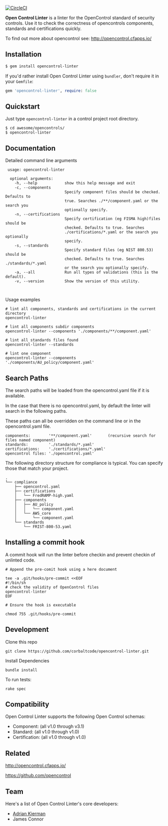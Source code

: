 [![CircleCI](https://circleci.com/gh/huge-robot/opencontrol-linter.svg?style=svg&circle-token=7873c3440387ef3e3b04964f5c51a15f7e3f26de)](https://circleci.com/gh/huge-robot/opencontrol-linter)


**Open Control Linter** is a linter for the OpenControl standard of security controls. 
Use it to check the correctness of opencontrols components, standards and certifications quickly.

To find out more about opencontrol see:
http://opencontrol.cfapps.io/

## Installation

```sh
$ gem install opencontrol-linter
```

If you'd rather install Open Control Linter using `bundler`, don't require it in your `Gemfile`:

```rb
gem 'opencontrol-linter', require: false
```

## Quickstart

Just type `opencontrol-linter` in a control project root directory.

```
$ cd awesome/opencontrols/
$ opencontrol-linter
```

## Documentation

Detailed command line arguments

```
 usage: opencontrol-linter

  optional arguments:
    -h, --help            show this help message and exit
    -c, --components
                          Specify component files should be checked. Defaults to
                          true. Searches ./**/component.yaml or the search you
                          optionally specify.
    -n, --certifications
                          Specify certification (eg FISMA high)files should be
                          checked. Defaults to true. Searches
                          ./certifications/*.yaml or the search you optionally
                          specify.
    -s, --standards
                          Specify standard files (eg NIST 800.53) should be
                          checked. Defaults to true. Searches ./standards/*.yaml
                          or the search you optionally specify.
    -a, --all             Run all types of validations (this is the default).
    -v, --version         Show the version of this utility.

      
```

Usage examples

```
# lint all components, standards and certifications in the current directory
opencontrol-linter

# lint all components subdir components
opencontrol-linter --components './components/**/component.yaml'

# lint all standards files found
opencontrol-linter --standards

# lint one component
opencontrol-linter --components './components/AU_policy/component.yaml'

```

## Search Paths

The search paths will be loaded from the opencontrol.yaml file if it is available.

In the case that there is no opencontrol.yaml, by default the linter will search in the following paths. 

These paths can all be overridden on the command line or in the opencontrol.yaml file.
```
components:        '**/component.yaml'       (recursive search for files named component)
standards:         './standards/*.yaml'
certifications:    './certifications/*.yaml'
opencontrol files: './opencontrol.yaml'

```

The following directory structure for compliance is typical. You can specify those that match your project.
```
.
└── compliance
    ├── opencontrol.yaml
    ├── certifications
    │   └── FredRAMP-high.yaml
    ├── components
    │   ├── AU_policy
    │   │   └── component.yaml
    │   └── AWS_core
    │       └── component.yaml
    └── standards
        └── FRIST-800-53.yaml

```

## Installing a commit hook 

A commit hook will run the linter before checkin and prevent checkin of unlinted 
code.

```cassandraql
# Append the pre-comit hook using a here document

tee -a .git/hooks/pre-commit <<EOF
#!/bin/sh
# check the validity of OpenControl files
opencontrol-linter
EOF

# Ensure the hook is executable

chmod 755 .git/hooks/pre-commit

```

## Development

Clone this repo
```
git clone https://github.com/corbaltcode/opencontrol-linter.git

```
Install Dependencies
```
bundle install
```

To run tests:
```
rake spec
```

## Compatibility

Open Control Linter supports the following Open Control schemas:

- Component: (all v1.0 through v3.1)
- Standard: (all v1.0 through v1.0)
- Certification: (all v1.0 through v1.0)

## Related

http://opencontrol.cfapps.io/

https://github.com/opencontrol

## Team

Here's a list of Open Control Linter's core developers:

* [Adrian Kierman](https://github.com/adriankierman)
* James Connor
